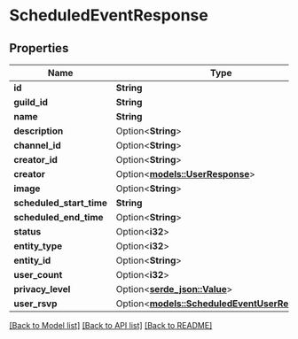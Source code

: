 # ScheduledEventResponse

## Properties

Name | Type | Description | Notes
------------ | ------------- | ------------- | -------------
**id** | **String** |  | 
**guild_id** | **String** |  | 
**name** | **String** |  | 
**description** | Option<**String**> |  | [optional]
**channel_id** | Option<**String**> |  | [optional]
**creator_id** | Option<**String**> |  | [optional]
**creator** | Option<[**models::UserResponse**](UserResponse.md)> |  | [optional]
**image** | Option<**String**> |  | [optional]
**scheduled_start_time** | **String** |  | 
**scheduled_end_time** | Option<**String**> |  | [optional]
**status** | Option<**i32**> |  | 
**entity_type** | Option<**i32**> |  | 
**entity_id** | Option<**String**> |  | [optional]
**user_count** | Option<**i32**> |  | [optional]
**privacy_level** | Option<[**serde_json::Value**](.md)> |  | 
**user_rsvp** | Option<[**models::ScheduledEventUserResponse**](ScheduledEventUserResponse.md)> |  | [optional]

[[Back to Model list]](../README.md#documentation-for-models) [[Back to API list]](../README.md#documentation-for-api-endpoints) [[Back to README]](../README.md)


